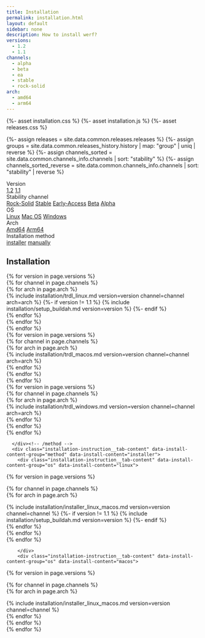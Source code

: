 ```yaml
---
title: Installation
permalink: installation.html
layout: default
sidebar: none
description: How to install werf?
versions:
  - 1.2
  - 1.1
channels:
  - alpha
  - beta
  - ea
  - stable
  - rock-solid
arch:
  - amd64
  - arm64
---
```

{%- asset installation.css %}
{%- asset installation.js %}
{%- asset releases.css %}

{%- assign releases = site.data.common.releases.releases %}
{%- assign groups = site.data.common.releases_history.history | map: "group" | uniq | reverse %}
{%- assign channels_sorted = site.data.common.channels_info.channels | sort: "stability" %}
{%- assign channels_sorted_reverse = site.data.common.channels_info.channels | sort: "stability" | reverse  %}

<div class="page__container page_installation">

  <div class="installation-selector-row">
    <div class="installation-selector">
      <div class="installation-selector__title">Version</div>
      <div class="tabs tabs_simple_condensed">
        <a href="javascript:void(0)" class="tabs__btn"
          data-install-tab-group="version" data-install-tab="1.2">1.2</a>
        <a href="javascript:void(0)" class="tabs__btn"
          data-install-tab-group="version" data-install-tab="1.1">1.1</a>
      </div>
    </div><!-- /selector -->
    <div class="installation-selector">
      <div id="installation__release-channels" class="installation-selector__title">Stability channel
        <span title="All changes in werf go through all release channels. <a href='/development/release_channels.html' class='installation__release-channels--link'>Learn more</a>"></span>
      </div>
      <div class="tabs tabs_simple_condensed">
        <a href="javascript:void(0)" class="tabs__btn"
          data-install-tab-group="channel" data-install-tab="rock-solid">Rock-Solid</a>
        <a href="javascript:void(0)" class="tabs__btn"
          data-install-tab-group="channel" data-install-tab="stable">Stable</a>
        <a href="javascript:void(0)" class="tabs__btn"
          data-install-tab-group="channel" data-install-tab="ea">Early-Access</a>
        <a href="javascript:void(0)" class="tabs__btn"
          data-install-tab-group="channel" data-install-tab="beta">Beta</a>
        <a href="javascript:void(0)" class="tabs__btn"
          data-install-tab-group="channel" data-install-tab="alpha">Alpha</a>
      </div>
    </div><!-- /selector -->
  </div><!-- /selector-row -->
  <div class="installation-selector-row">
    <div class="installation-selector">
      <div class="installation-selector__title">OS</div>
      <div class="tabs tabs_simple_condensed">
        <a href="javascript:void(0)" class="tabs__btn"
          data-install-tab-group="os" data-install-tab="linux">Linux</a>
        <a href="javascript:void(0)" class="tabs__btn"
          data-install-tab-group="os" data-install-tab="macos">Mac OS</a>
        <a href="javascript:void(0)" class="tabs__btn"
          data-install-tab-group="os" data-install-tab="windows">Windows</a>
      </div>
    </div><!-- /selector -->
    <div class="installation-selector">
      <div class="installation-selector__title">Arch</div>
      <div class="tabs tabs_simple_condensed">
        <a href="javascript:void(0)" class="tabs__btn"
          data-install-tab-group="arch" data-install-tab="amd64">Amd64</a>
        <a href="javascript:void(0)" class="tabs__btn"
          data-install-tab-group="arch" data-install-tab="arm64">Arm64</a>
      </div>
    </div><!-- /selector -->
    <div class="installation-selector">
      <div class="installation-selector__title">Installation method</div>
      <div class="tabs tabs_simple_condensed">
        <a href="javascript:void(0)" class="tabs__btn"
          data-install-tab-group="method" data-install-tab="installer">installer</a>
        <a href="javascript:void(0)" class="tabs__btn"
          data-install-tab-group="method" data-install-tab="manually">manually</a>
      </div>
    </div><!-- /selector -->
  </div><!-- /selector-row -->

  <div class="installation-instruction">
      <div class="docs">
<h2 id="install-werf">Installation</h2>
<div class="installation-instruction__tab-content" data-install-content-group="method" data-install-content="manually">
<div class="installation-instruction__tab-content" data-install-content-group="os" data-install-content="linux">
  {% for version in page.versions %}
    <div class="installation-instruction__tab-content" data-install-content-group="version" data-install-content="{{ version }}">
      {% for channel in page.channels %}
        <div class="installation-instruction__tab-content" data-install-content-group="channel" data-install-content="{{ channel }}">
          {% for arch in page.arch %}
            <div class="installation-instruction__tab-content" data-install-content-group="arch" data-install-content="{{ arch }}">
<div markdown="1">
{% include installation/trdl_linux.md version=version channel=channel arch=arch %}
{%- if version != 1.1 %}
{% include installation/setup_buildah.md version=version %}
{%- endif %}
</div>
            </div>
          {% endfor %}
        </div>
      {% endfor %}
    </div>
  {% endfor %}
</div><!-- /os -->
<div class="installation-instruction__tab-content" data-install-content-group="os" data-install-content="macos">
  {% for version in page.versions %}
    <div class="installation-instruction__tab-content" data-install-content-group="version" data-install-content="{{ version }}">
      {% for channel in page.channels %}
        <div class="installation-instruction__tab-content" data-install-content-group="channel" data-install-content="{{ channel }}">
          {% for arch in page.arch %}
            <div class="installation-instruction__tab-content" data-install-content-group="arch" data-install-content="{{ arch }}">
<div markdown="1">{% include installation/trdl_macos.md version=version channel=channel arch=arch %}</div>
            </div>
          {% endfor %}
        </div>
      {% endfor %}
    </div>
  {% endfor %}
</div><!-- /os -->
<div class="installation-instruction__tab-content" data-install-content-group="os" data-install-content="windows">
  {% for version in page.versions %}
    <div class="installation-instruction__tab-content" data-install-content-group="version" data-install-content="{{ version }}">
      {% for channel in page.channels %}
        <div class="installation-instruction__tab-content" data-install-content-group="channel" data-install-content="{{ channel }}">
          {% for arch in page.arch %}
            <div class="installation-instruction__tab-content" data-install-content-group="arch" data-install-content="{{ arch }}">
<div markdown="1">{% include installation/trdl_windows.md version=version channel=channel arch=arch %}</div>
            </div>
          {% endfor %}
        </div>
      {% endfor %}
    </div>
  {% endfor %}
</div><!-- /os -->

      </div><!-- /method -->
      <div class="installation-instruction__tab-content" data-install-content-group="method" data-install-content="installer">
        <div class="installation-instruction__tab-content" data-install-content-group="os" data-install-content="linux">
  {% for version in page.versions %}
    <div class="installation-instruction__tab-content" data-install-content-group="version" data-install-content="{{ version }}">
      {% for channel in page.channels %}
        <div class="installation-instruction__tab-content" data-install-content-group="channel" data-install-content="{{ channel }}">
          {% for arch in page.arch %}
            <div class="installation-instruction__tab-content" data-install-content-group="arch" data-install-content="{{ arch }}">
<div markdown="1">
{% include installation/installer_linux_macos.md version=version channel=channel %}
{%- if version != 1.1 %}
{% include installation/setup_buildah.md version=version %}
{%- endif %}
</div>
            </div>
          {% endfor %}
        </div>
      {% endfor %}
    </div>
  {% endfor %}

        </div>
        <div class="installation-instruction__tab-content" data-install-content-group="os" data-install-content="macos">
  {% for version in page.versions %}
    <div class="installation-instruction__tab-content" data-install-content-group="version" data-install-content="{{ version }}">
      {% for channel in page.channels %}
        <div class="installation-instruction__tab-content" data-install-content-group="channel" data-install-content="{{ channel }}">
          {% for arch in page.arch %}
            <div class="installation-instruction__tab-content" data-install-content-group="arch" data-install-content="{{ arch }}">
<div markdown="1">
{% include installation/installer_linux_macos.md version=version channel=channel %}
</div>
            </div>
          {% endfor %}
        </div>
      {% endfor %}
    </div>
  {% endfor %}
        </div>
      </div><!-- /method -->
    </div>
  </div>

  
</div>
